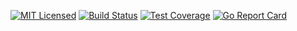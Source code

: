 [![MIT Licensed](https://img.shields.io/github/license/go-ap/handlers.svg)](https://raw.githubusercontent.com/go-ap/handlers/master/LICENSE)
[![Build Status](https://builds.sr.ht/~mariusor/handlers.svg)](https://builds.sr.ht/~mariusor/handlers)
[![Test Coverage](https://img.shields.io/codecov/c/github/go-ap/handlers.svg)](https://codecov.io/gh/go-ap/handlers)
[![Go Report Card](https://goreportcard.com/badge/github.com/go-ap/handlers)](https://goreportcard.com/report/github.com/go-ap/handlers)
<!--[![Codacy Badge](https://api.codacy.com/project/badge/Grade/29664f7ae6c643bca76700143e912cd3)](https://www.codacy.com/app/go-ap/handlers/dashboard)-->
